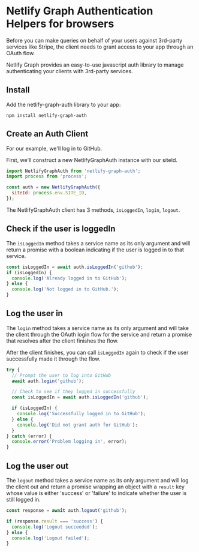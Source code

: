 # Netlify Graph Authentication Helpers for browsers
Before you can make queries on behalf of your users against 3rd-party services like Stripe,
the client needs to grant access to your app through an OAuth flow.

Netlify Graph provides an easy-to-use javascript auth library to manage
authenticating your clients with 3rd-party services.

## Install
Add the netlify-graph-auth library to your app:

```
npm install netlify-graph-auth
```

## Create an Auth Client

For our example, we'll log in to GitHub.

First, we'll construct a new NetlifyGraphAuth instance with our siteId.

```javascript
import NetlifyGraphAuth from 'netlify-graph-auth';
import process from 'process';

const auth = new NetlifyGraphAuth({
  siteId: process.env.SITE_ID,
});
```

The NetlifyGraphAuth client has 3 methods, `isLoggedIn`, `login`, `logout`.

## Check if the user is loggedIn

The `isLoggedIn` method takes a service name as its only argument and
will return a promise with a boolean indicating if the user is logged
in to that service.

```javascript
const isLoggedIn = await auth.isLoggedIn('github');
if (isLoggedIn) {
  console.log('Already logged in to GitHub');
} else {
  console.log('Not logged in to GitHub.');
}
```

## Log the user in

The `login` method takes a service name as its only argument and will
take the client through the OAuth login flow for the service and
return a promise that resolves after the client finishes the flow.

After the client finishes, you can call `isLoggedIn` again to check if the
user successfully made it through the flow.

```javascript
try {
  // Prompt the user to log into GitHub
  await auth.login('github');

  // Check to see if they logged in successfully
  const isLoggedIn = await auth.isLoggedIn('github');

  if (isLoggedIn) {
    console.log('Successfully logged in to GitHub');
  } else {
    console.log('Did not grant auth for GitHub');
  }
} catch (error) {
  console.error('Problem logging in', error);
}
```

## Log the user out

The `logout` method takes a service name as its only argument and will
log the client out and return a promise wrapping an object with a
`result` key whose value is either 'success' or 'failure' to indicate
whether the user is still logged in.

```javascript
const response = await auth.logout('github');

if (response.result === 'success') {
  console.log('Logout succeeded');
} else {
  console.log('Logout failed');
}
```